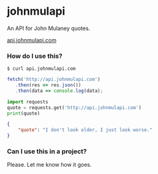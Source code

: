 # johnmulapi
An API for John Mulaney quotes.  
  
[api.johnmulapi.com](http://api.johnmulapi.com)

### How do I use this?

```shell
$ curl api.johnmulapi.com
```
```javascript
fetch('http://api.johnmulapi.com')
   .then(res => res.json())
   .then(data => console.log(data);
```
```python
import requests
quote = requests.get('http://api.johnmulapi.com')
print(quote)
```
```json
{
    "quote": "I don't look older, I just look worse."
}
```

### Can I use this in a project?
Please. Let me know how it goes.
